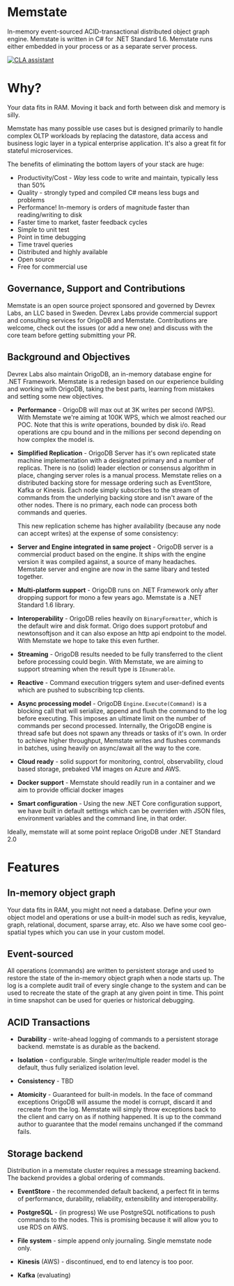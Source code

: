 # Memstate
In-memory event-sourced ACID-transactional distributed object graph engine. Memstate is written in C# for .NET Standard 1.6. Memstate runs either embedded in your process or as a separate server process.

[![CLA assistant](https://cla-assistant.io/readme/badge/DevrexLabs/memstate)](https://cla-assistant.io/DevrexLabs/memstate)

# Why?
Your data fits in RAM. Moving it back and forth between disk and memory is silly.

Memstate has many possible use cases but is designed primarily to handle complex OLTP workloads by replacing the datastore, data access and business logic layer in a typical enterprise application. It's also a great fit for stateful microservices.

The benefits of eliminating the bottom layers of your stack are huge:
* Productivity/Cost - *Way* less code to write and maintain, typically less than 50%
* Quality - strongly typed and compiled C# means less bugs and problems
* Performance! In-memory is orders of magnitude faster than reading/writing to disk
* Faster time to market, faster feedback cycles
* Simple to unit test
* Point in time debugging
* Time travel queries
* Distributed and highly available
* Open source
* Free for commercial use


## Governance, Support and Contributions
Memstate is an open source project sponsored and governed by Devrex Labs, an LLC based in Sweden.
Devrex Labs provide commercial support and consulting services for OrigoDB and Memstate. Contributions are welcome, check out the issues (or add a new one) and discuss with the core team before getting submitting your PR.

## Background and Objectives
Devrex Labs also maintain OrigoDB, an in-memory database engine for .NET Framework. Memstate is a redesign based on our experience building and working with OrigoDB, taking the best parts, learning from mistakes and setting some new objectives.

* **Performance** - OrigoDB will max out at 3K writes per second (WPS). With Memstate we're aiming at 100K WPS, which we almost reached our POC. Note that this is *write* operations, bounded by disk i/o. Read operations are cpu bound and in the millions per second depending on how complex the model is.

* **Simplified Replication** - OrigoDB Server has it's own replicated state machine implementation with a designated primary and a number of replicas. There is no (solid) leader election or consensus algorithm in place, changing server roles is a manual process. Memstate relies on a distributed backing store for message ordering such as EventStore, Kafka or Kinesis. Each node simply subscribes to the stream of commands from the underlying backing store and isn't aware of the other nodes. There is no primary, each node can process both commands and queries. 

    This new replication scheme has higher availability (because any node can accept writes) at the expense of some consistency: 

* **Server and Engine integrated in same project** - OrigoDB server is a commercial product based on the engine. It ships with the engine version it was compiled against, a source of many headaches. Memstate server and engine are now in the same libary and tested together.

* **Multi-platform support** - OrigoDB runs on .NET Framework only after dropping support for mono a few years ago. Memstate is a .NET Standard 1.6 library.

* **Interoperability** - OrigoDB relies heavily on `BinaryFormatter`, which is the default wire and disk format. Origo does support protobuf and newtonsoftjson and it can also expose an http api endpoint to the model. With Memstate we hope to take this even further.

* **Streaming** - OrigoDB results needed to be fully transferred to the client before processing could begin. With Memstate, we are aiming to support streaming when the result type is `IEnumerable`.

* **Reactive** - Command execution triggers sytem and user-defined events which are pushed to subscribing tcp clients.

* **Async processing model** - OrigoDB `Engine.Execute(Command)` is a blocking call that will serialize, append and flush the command to the log before executing. This imposes an ultimate limit on the number of commands per second processed. Internally, the OrigoDB engine is thread safe but does not spawn any threads or tasks of it's own. In order to achieve higher throughput, Memstate writes and flushes commands in batches, using heavily on async/await all the way to the core.

* **Cloud ready** - solid support for monitoring, control, observability, cloud based storage, prebaked VM images on Azure and AWS.

* **Docker support** - Memstate should readily run in a container and we aim to provide official docker images

* **Smart configuration** - Using the new .NET Core configuration support, we have built in default settings which can be overriden with JSON files, environment variables and the command line, in that order.

Ideally, memstate will at some point replace OrigoDB under .NET Standard 2.0

# Features
## In-memory object graph
Your data fits in RAM, you might not need a database. Define your own object model and operations or use a built-in model such as redis, keyvalue, graph, relational, document, sparse array, etc. Also we have some cool geo-spatial types which you can use in your custom model.

## Event-sourced
All operations (commands) are written to persistent storage and used to restore the state of the in-memory object graph when a node starts up. The log is a complete audit trail of every single change to the system and can be used to recreate the state of the graph at any given point in time. This point in time snapshot can be used for queries or historical debugging.

## ACID Transactions
* **Durability**  - write-ahead logging of commands to a persistent storage backend. memstate is as durable as the backend.

* **Isolation**   - configurable. Single writer/multiple reader model is the default, thus fully serialized isolation level.

* **Consistency** - TBD

* **Atomicity**   - Guaranteed for built-in models. In the face of command exceptions OrigoDB will assume the model is corrupt, discard it and recreate from the log. Memstate will simply throw exceptions back to the client and carry on as if nothing happened. It is up to the command author to guarantee that the model remains unchanged if the command fails.

## Storage backend
Distribution in a memstate cluster requires a message streaming backend. The backend provides a global ordering of commands. 

* **EventStore** - the recommended default backend, a perfect fit in terms of performance, durability, reliability, extensibility and interoperability.

* **PostgreSQL** - (in progress) We use PostgreSQL notifications to push commands to the nodes. This is promising because it will allow you to use RDS on AWS.

* **File system** - simple append only journaling. Single memstate node only.

* **Kinesis** (AWS) - discontinued, end to end latency is too poor.

* **Kafka** (evaluating) 


